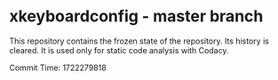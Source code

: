 # xkeyboardconfig - master branch

This repository contains the frozen state of the repository.
Its history is cleared. It is used only for static code
analysis with Codacy.

Commit Time: 1722279818